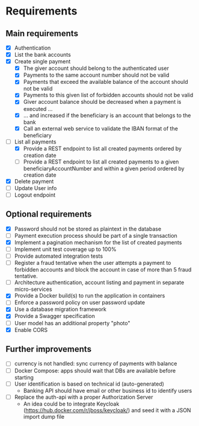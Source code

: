 # Requirements

## Main requirements

- [x] Authentication
- [x] List the bank accounts
- [x] Create single payment
  - [x] The giver account should belong to the authenticated user
  - [x] Payments to the same account number should not be valid
  - [x] Payments that exceed the available balance of the account should not be valid
  - [x] Payments to this given list of forbidden accounts should not be valid
  - [x] Giver account balance should be decreased when a payment is executed ...
  - [x] ... and increased if the beneficiary is an account that belongs to the bank
  - [x] Call an external web service to validate the IBAN format of the beneficiary
- [ ] List all payments
  - [x] Provide a REST endpoint to list all created payments ordered by creation date
  - [ ] Provide a REST endpoint to list all created payments to a given beneficiaryAccountNumber and within a given period ordered by creation date
- [x] Delete payment
- [ ] Update User info
- [ ] Logout endpoint

## Optional requirements

- [x] Password should not be stored as plaintext in the database
- [ ] Payment execution process should be part of a single transaction
- [x] Implement a pagination mechanism for the list of created payments
- [ ] Implement unit test coverage up to 100%
- [ ] Provide automated integration tests
- [ ] Register a fraud tentative when the user attempts a payment to forbidden accounts and block the account in case of more than 5 fraud tentative.
- [ ] Architecture authentication, account listing and payment in separate micro-services
- [x] Provide a Docker build(s) to run the application in containers
- [ ] Enforce a password policy on user password update
- [x] Use a database migration framework
- [x] Provide a Swagger specification
- [ ] User model has an additional property "photo"
- [x] Enable CORS

## Further improvements

- [ ] currency is not handled: sync currency of payments with balance
- [ ] Docker Compose: apps should wait that DBs are available before starting
- [ ] User identification is based on technical id (auto-generated)
  - Banking API should have email or other business id to identify users
- [ ] Replace the auth-api with a proper Authorization Server
  - An idea could be to integrate Keycloak (<https://hub.docker.com/r/jboss/keycloak/>) and seed it with a JSON import dump file
